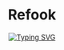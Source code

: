 <div align="center">
  
# Refook

<a href="https://git.io/typing-svg"><img src="https://readme-typing-svg.herokuapp.com?font=Comfortaa&size=30&duration=2000&pause=300&color=2CB15D&center=true&width=435&lines=Coming+soon...;...refook+is+new+app+for...;...generating...;...helps+keep+track..." alt="Typing SVG" /></a>
</div>
